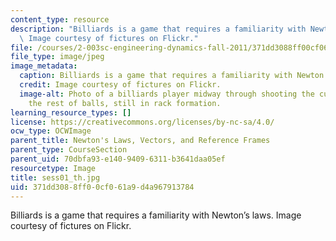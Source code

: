 ```yaml
---
content_type: resource
description: "Billiards is a game that requires a familiarity with Newton\u2019s laws.\
  \ Image courtesy of fictures on Flickr."
file: /courses/2-003sc-engineering-dynamics-fall-2011/371dd3088ff00cf061a9d4a967913784_sess01_th.jpg
file_type: image/jpeg
image_metadata:
  caption: Billiards is a game that requires a familiarity with Newton's laws.
  credit: Image courtesy of fictures on Flickr.
  image-alt: Photo of a billiards player midway through shooting the cue ball toward
    the rest of balls, still in rack formation.
learning_resource_types: []
license: https://creativecommons.org/licenses/by-nc-sa/4.0/
ocw_type: OCWImage
parent_title: Newton's Laws, Vectors, and Reference Frames
parent_type: CourseSection
parent_uid: 70dbfa93-e140-9409-6311-b3641daa05ef
resourcetype: Image
title: sess01_th.jpg
uid: 371dd308-8ff0-0cf0-61a9-d4a967913784
---
```

Billiards is a game that requires a familiarity with Newton’s laws. Image courtesy of fictures on Flickr.
